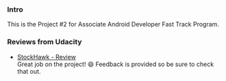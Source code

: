 ### Intro
This is the Project #2 for Associate Android Developer Fast Track Program.

### Reviews from Udacity 

* [StockHawk - Review](https://review.udacity.com/#!/reviews/500561/shared)<br />
Great job on the project! :smile: Feedback is provided so be sure to check that out.

